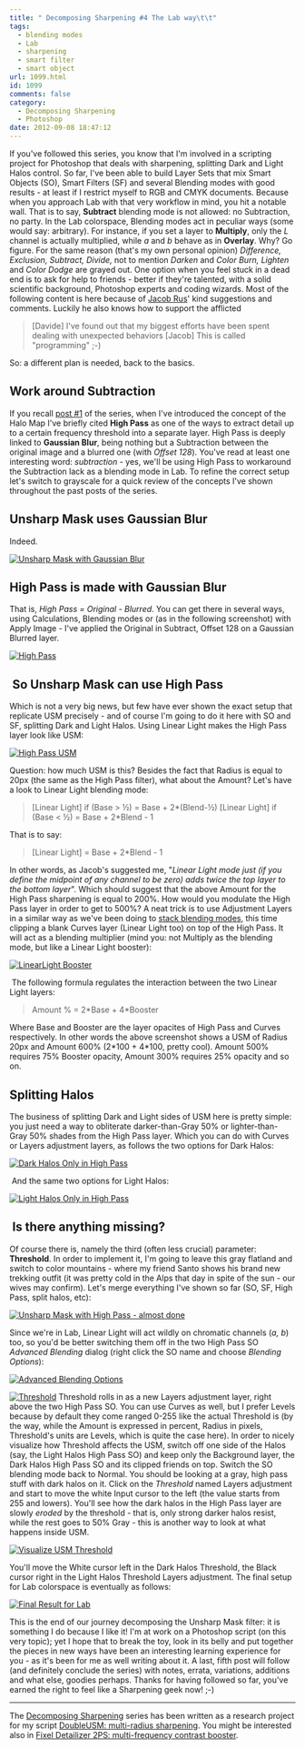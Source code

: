 ```yaml
---
title: " Decomposing Sharpening #4 The Lab way\t\t"
tags:
  - blending modes
  - Lab
  - sharpening
  - smart filter
  - smart object
url: 1099.html
id: 1099
comments: false
category:
  - Decomposing Sharpening
  - Photoshop
date: 2012-09-08 18:47:12
---
```


If you've followed this series, you know that I'm involved in a scripting project for Photoshop that deals with sharpening, splitting Dark and Light Halos control. So far, I've been able to build Layer Sets that mix Smart Objects (SO), Smart Filters (SF) and several Blending modes with good results - at least if I restrict myself to RGB and CMYK documents. Because when you approach Lab with that very workflow in mind, you hit a notable wall. That is to say, **Subtract** blending mode is not allowed: no Subtraction, no party. In the Lab colorspace, Blending modes act in peculiar ways (some would say: arbitrary). For instance, if you set a layer to **Multiply**, only the _L_ channel is actually multiplied, while _a_ and _b_ behave as in **Overlay**. Why? Go figure. For the same reason (that's my own personal opinion) _Difference, Exclusion, Subtract, Divide,_ not to mention _Darken_ and _Color Burn, Lighten_ and _Color Dodge_ are grayed out. One option when you feel stuck in a dead end is to ask for help to friends - better if they're talented, with a solid scientific background, Photoshop experts and coding wizards. Most of the following content is here because of [Jacob Rus](http://www.hcs.harvard.edu/~jrus/ "Jacob Rus")' kind suggestions and comments. Luckily he also knows how to support the afflicted

> \[Davide\] I've found out that my biggest efforts have been spent dealing with unexpected behaviors \[Jacob\] This is called "programming" ;-)

So: a different plan is needed, back to the basics.

Work around Subtraction
-----------------------

If you recall [post #1](http://localhost:8888/2012/09/decomposing_sharpening_part_1/ "Decomposing Sharpening #1 Introduction") of the series, when I've introduced the concept of the Halo Map I've briefly cited **High Pass** as one of the ways to extract detail up to a certain frequency threshold into a separate layer. High Pass is deeply linked to **Gaussian Blur**, being nothing but a Subtraction between the original image and a blurred one (with _Offset 128_). You've read at least one interesting word: _subtraction_ \- yes, we'll be using High Pass to workaround the Subtraction lack as a blending mode in Lab. To refine the correct setup let's switch to grayscale for a quick review of the concepts I've shown throughout the past posts of the series.

Unsharp Mask uses Gaussian Blur
-------------------------------

Indeed.

[![Unsharp Mask with Gaussian Blur](http://localhost:8888/wp-content/uploads/2012/09/GB_DoubleUSM.jpg "Unsharp Mask with Gaussian Blur")](http://localhost:8888/wp-content/uploads/2012/09/GB_DoubleUSM.jpg)

High Pass is made with Gaussian Blur
------------------------------------

That is, _High Pass = Original - Blurred_. You can get there in several ways, using Calculations, Blending modes or (as in the following screenshot) with Apply Image - I've applied the Original in Subtract, Offset 128 on a Gaussian Blurred layer.

[![High Pass](http://localhost:8888/wp-content/uploads/2012/09/GB_HP.jpg "High Pass")](http://localhost:8888/wp-content/uploads/2012/09/GB_HP.jpg)

 So Unsharp Mask can use High Pass
----------------------------------

Which is not a very big news, but few have ever shown the exact setup that replicate USM precisely - and of course I'm going to do it here with SO and SF, splitting Dark and Light Halos. Using Linear Light makes the High Pass layer look like USM:

[![High Pass USM](http://localhost:8888/wp-content/uploads/2012/09/LinearLightUSM.jpg "High Pass USM")](http://localhost:8888/wp-content/uploads/2012/09/LinearLightUSM.jpg)

Question: how much USM is this? Besides the fact that Radius is equal to 20px (the same as the High Pass filter), what about the Amount? Let's have a look to Linear Light blending mode:

> \[Linear Light\] if (Base > ½) = Base + 2*(Blend-½) \[Linear Light\] if (Base < ½) = Base + 2*Blend - 1

That is to say:

> \[Linear Light\] = Base + 2*Blend - 1

In other words, as Jacob's suggested me, "_Linear Light mode just (if you define the midpoint of any channel to be zero) adds twice the top layer to the bottom layer_". Which should suggest that the above Amount for the High Pass sharpening is equal to 200%. How would you modulate the High Pass layer in order to get to 500%? A neat trick is to use Adjustment Layers in a similar way as we've been doing to [stack blending modes](http://localhost:8888/2012/09/decomposing-sharpening-part3-workaround/ "Decomposing Sharpening #3 Workaround"), this time clipping a blank Curves layer (Linear Light too) on top of the High Pass. It will act as a blending multiplier (mind you: not Multiply as the blending mode, but like a Linear Light booster):

[![LinearLight Booster](http://localhost:8888/wp-content/uploads/2012/09/LinearLightBooster.jpg "LinearLight Booster")](http://localhost:8888/wp-content/uploads/2012/09/LinearLightBooster.jpg)

 The following formula regulates the interaction between the two Linear Light layers:

> Amount % = 2\*Base + 4\*Booster

Where Base and Booster are the layer opacites of High Pass and Curves respectively. In other words the above screenshot shows a USM of Radius 20px and Amount 600% (2\*100 + 4\*100, pretty cool). Amount 500% requires 75% Booster opacity, Amount 300% requires 25% opacity and so on.

Splitting Halos
---------------

The business of splitting Dark and Light sides of USM here is pretty simple: you just need a way to obliterate darker-than-Gray 50% or lighter-than-Gray 50% shades from the High Pass layer. Which you can do with Curves or Layers adjustment layers, as follows the two options for Dark Halos:

[![Dark Halos Only in High Pass](http://localhost:8888/wp-content/uploads/2012/09/DarkHalosOnly.jpg "Dark Halos Only in High Pass")](http://localhost:8888/wp-content/uploads/2012/09/DarkHalosOnly.jpg)

 And the same two options for Light Halos:

[![Light Halos Only in High Pass](http://localhost:8888/wp-content/uploads/2012/09/LightHalosOnly.jpg "Light Halos Only in High Pass")](http://localhost:8888/wp-content/uploads/2012/09/LightHalosOnly.jpg)

 Is there anything missing?
---------------------------

Of course there is, namely the third (often less crucial) parameter: **Threshold**. In order to implement it, I'm going to leave this gray flatland and switch to color mountains - where my friend Santo shows his brand new trekking outfit (it was pretty cold in the Alps that day in spite of the sun - our wives may confirm). Let's merge everything I've shown so far (SO, SF, High Pass, split halos, etc):

[![Unsharp Mask with High Pass - almost done](http://localhost:8888/wp-content/uploads/2012/09/AlmostDoneSanto.jpg "Unsharp Mask with High Pass - almost done")](http://localhost:8888/wp-content/uploads/2012/09/AlmostDoneSanto.jpg)

Since we're in Lab, Linear Light will act wildly on chromatic channels (_a, b_) too, so you'd be better switching them off in the two High Pass SO _Advanced Blending_ dialog (right click the SO name and choose _Blending Options_):

[![Advanced Blending Options](http://localhost:8888/wp-content/uploads/2012/09/Advanced-Blending-Options.png "Advanced Blending Options")](http://localhost:8888/wp-content/uploads/2012/09/Advanced-Blending-Options.png)

[![Threshold](http://localhost:8888/wp-content/uploads/2012/09/Threshold-150x292.png "Threshold")](http://localhost:8888/wp-content/uploads/2012/09/Threshold.png) Threshold rolls in as a new Layers adjustment layer, right above the two High Pass SO. You can use Curves as well, but I prefer Levels because by default they come ranged 0-255 like the actual Threshold is (by the way, while the Amount is expressed in percent, Radius in pixels, Threshold's units are Levels, which is quite the case here). In order to nicely visualize how Threshold affects the USM, switch off one side of the Halos (say, the Light Halos High Pass SO) and keep only the Background layer, the Dark Halos High Pass SO and its clipped friends on top. Switch the SO blending mode back to Normal. You should be looking at a gray, high pass stuff with dark halos on it. Click on the _Threshold_ named Layers adjustment and start to move the white Input cursor to the left (the value starts from 255 and lowers). You'll see how the dark halos in the High Pass layer are slowly _eroded_ by the threshold - that is, only strong darker halos resist, while the rest goes to 50% Gray - this is another way to look at what happens inside USM.

[![Visualize USM Threshold](http://localhost:8888/wp-content/uploads/2012/09/ThresholdExplained.jpg "Visualize USM Threshold")](http://localhost:8888/wp-content/uploads/2012/09/ThresholdExplained.jpg)

You'll move the White cursor left in the Dark Halos Threshold, the Black cursor right in the Light Halos Threshold Layers adjustment. The final setup for Lab colorspace is eventually as follows:

[![Final Result for Lab](http://localhost:8888/wp-content/uploads/2012/09/FinalResult1.jpg "Final Result for Lab")](http://localhost:8888/wp-content/uploads/2012/09/FinalResult1.jpg)

This is the end of our journey decomposing the Unsharp Mask filter: it is something I do because I like it! I'm at work on a Photoshop script (on this very topic); yet I hope that to break the toy, look in its belly and put together the pieces in new ways have been an interesting learning experience for you - as it's been for me as well writing about it. A last, fifth post will follow (and definitely conclude the series) with notes, errata, variations, additions and what else, goodies perhaps. Thanks for having followed so far, you've earned the right to feel like a Sharpening geek now! ;-)

* * *

The [Decomposing Sharpening](http://localhost:8888/category/photoshop/decomposing-sharpening/ "Decomposing Sharpening") series has been written as a research project for my script [DoubleUSM: multi-radius sharpening](http://www.cs-extensions.com/products/doubleusm/ "DoubleUSM: multi-radius Sharpening"). You might be interested also in [Fixel Detailizer 2PS: multi-frequency contrast booster](http://www.cs-extensions.com/products/detailizer/ "Fixel Detailizer 2 PS").